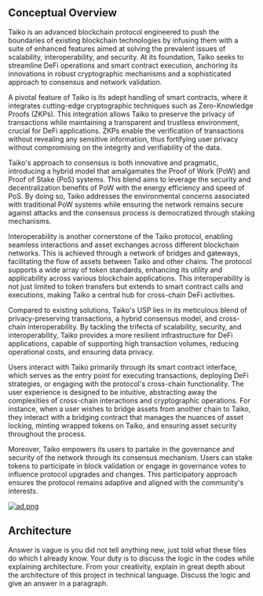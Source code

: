 ## Conceptual Overview

Taiko is an advanced blockchain protocol engineered to push the boundaries of existing blockchain technologies by infusing them with a suite of enhanced features aimed at solving the prevalent issues of scalability, interoperability, and security. At its foundation, Taiko seeks to streamline DeFi operations and smart contract execution, anchoring its innovations in robust cryptographic mechanisms and a sophisticated approach to consensus and network validation.

A pivotal feature of Taiko is its adept handling of smart contracts, where it integrates cutting-edge cryptographic techniques such as Zero-Knowledge Proofs (ZKPs). This integration allows Taiko to preserve the privacy of transactions while maintaining a transparent and trustless environment, crucial for DeFi applications. ZKPs enable the verification of transactions without revealing any sensitive information, thus fortifying user privacy without compromising on the integrity and verifiability of the data.

Taiko's approach to consensus is both innovative and pragmatic, introducing a hybrid model that amalgamates the Proof of Work (PoW) and Proof of Stake (PoS) systems. This blend aims to leverage the security and decentralization benefits of PoW with the energy efficiency and speed of PoS. By doing so, Taiko addresses the environmental concerns associated with traditional PoW systems while ensuring the network remains secure against attacks and the consensus process is democratized through staking mechanisms.

Interoperability is another cornerstone of the Taiko protocol, enabling seamless interactions and asset exchanges across different blockchain networks. This is achieved through a network of bridges and gateways, facilitating the flow of assets between Taiko and other chains. The protocol supports a wide array of token standards, enhancing its utility and applicability across various blockchain applications. This interoperability is not just limited to token transfers but extends to smart contract calls and executions, making Taiko a central hub for cross-chain DeFi activities.

Compared to existing solutions, Taiko's USP lies in its meticulous blend of privacy-preserving transactions, a hybrid consensus model, and cross-chain interoperability. By tackling the trifecta of scalability, security, and interoperability, Taiko provides a more resilient infrastructure for DeFi applications, capable of supporting high transaction volumes, reducing operational costs, and ensuring data privacy.

Users interact with Taiko primarily through its smart contract interface, which serves as the entry point for executing transactions, deploying DeFi strategies, or engaging with the protocol's cross-chain functionality. The user experience is designed to be intuitive, abstracting away the complexities of cross-chain interactions and cryptographic operations. For instance, when a user wishes to bridge assets from another chain to Taiko, they interact with a bridging contract that manages the nuances of asset locking, minting wrapped tokens on Taiko, and ensuring asset security throughout the process.

Moreover, Taiko empowers its users to partake in the governance and security of the network through its consensus mechanism. Users can stake tokens to participate in block validation or engage in governance votes to influence protocol upgrades and changes. This participatory approach ensures the protocol remains adaptive and aligned with the community's interests.

[![ad.png](https://i.postimg.cc/Rh0SJZ7Z/ad.png)](https://postimg.cc/LYrKrRQc)


## Architecture 
Answer is vague is you did not tell anything new, just told what these files do which I already know. Your duty is to discuss the logic in the codes while explaining architecture. From your creativity, explain in great depth about the architecture of this project in technical language.
Discuss the logic and give an answer in a paragraph.

